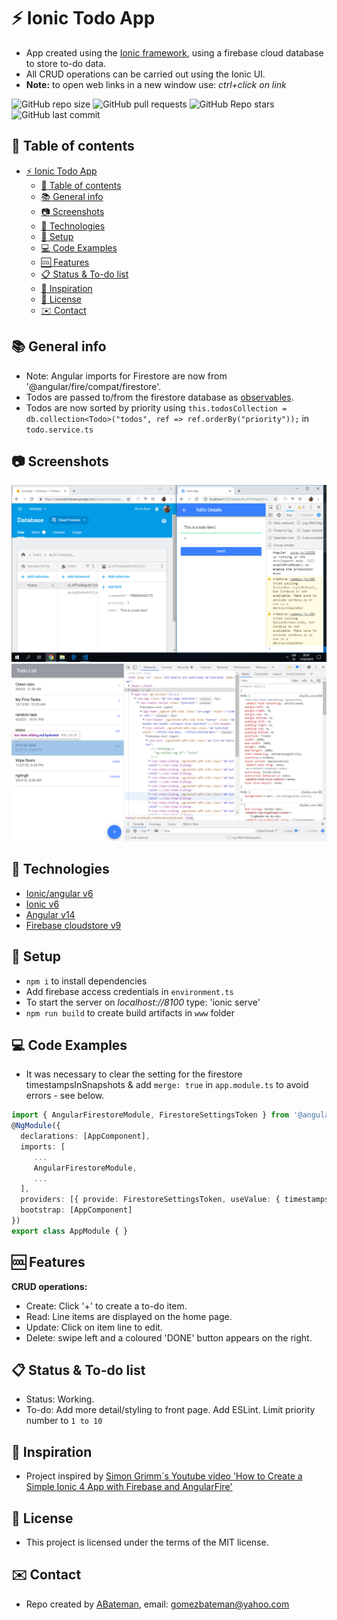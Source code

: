 # :zap: Ionic Todo App

* App created using the [Ionic framework](https://ionicframework.com/docs), using a firebase cloud database to store to-do data.
* All CRUD operations can be carried out using the Ionic UI.
* **Note:** to open web links in a new window use: _ctrl+click on link_

![GitHub repo size](https://img.shields.io/github/repo-size/AndrewJBateman/ionic-angular-todo-app?style=plastic)
![GitHub pull requests](https://img.shields.io/github/issues-pr/AndrewJBateman/ionic-angular-todo-app?style=plastic)
![GitHub Repo stars](https://img.shields.io/github/stars/AndrewJBateman/ionic-angular-todo-app?style=plastic)
![GitHub last commit](https://img.shields.io/github/last-commit/AndrewJBateman/ionic-angular-todo-app?style=plastic)

## :page_facing_up: Table of contents

* [:zap: Ionic Todo App](#zap-ionic-todo-app)
  * [:page_facing_up: Table of contents](#page_facing_up-table-of-contents)
  * [:books: General info](#books-general-info)
  * [:camera: Screenshots](#camera-screenshots)
  * [:signal_strength: Technologies](#signal_strength-technologies)
  * [:floppy_disk: Setup](#floppy_disk-setup)
  * [:computer: Code Examples](#computer-code-examples)
  * [:cool: Features](#cool-features)
  * [:clipboard: Status & To-do list](#clipboard-status--to-do-list)
  * [:clap: Inspiration](#clap-inspiration)
  * [:file_folder: License](#file_folder-license)
  * [:envelope: Contact](#envelope-contact)

## :books: General info

* Note: Angular imports for Firestore are now from '@angular/fire/compat/firestore'.
* Todos are passed to/from the firestore database as [observables](https://angular.io/guide/observables).
* Todos are now sorted by priority using `this.todosCollection = db.collection<Todo>("todos", ref => ref.orderBy("priority"));` in `todo.service.ts`

## :camera: Screenshots

![todo items shown on ionic frontend and Firestore database](./imgs/todo_items.png)
![todo items shown on ionic frontend and Firestore database](./imgs/todos.png)

## :signal_strength: Technologies

* [Ionic/angular v6](https://ionicframework.com/)
* [Ionic v6](https://ionicframework.com/)
* [Angular v14](https://angular.io/)
* [Firebase cloudstore v9](https://firebase.google.com/)

## :floppy_disk: Setup

* `npm i` to install dependencies
* Add firebase access credentials in `environment.ts`
* To start the server on _localhost://8100_ type: 'ionic serve'
* `npm run build` to create build artifacts in `www` folder

## :computer: Code Examples

* It was necessary to clear the setting for the firestore timestampsInSnapshots & add `merge: true` in `app.module.ts` to avoid errors - see below.

```typescript
import { AngularFirestoreModule, FirestoreSettingsToken } from '@angular/fire/firestore';
@NgModule({
  declarations: [AppComponent],
  imports: [
     ...
     AngularFirestoreModule,
     ...
  ],
  providers: [{ provide: FirestoreSettingsToken, useValue: { timestampsInSnapshot: true, merge: true } }],
  bootstrap: [AppComponent]
})
export class AppModule { }
```

## :cool: Features

**CRUD operations:**

* Create: Click '+' to create a to-do item.
* Read: Line items are displayed on the home page.
* Update: Click on item line to edit.
* Delete: swipe left and a coloured 'DONE' button appears on the right.

## :clipboard: Status & To-do list

* Status: Working.
* To-do: Add more detail/styling to front page. Add ESLint. Limit priority number to `1 to 10`

## :clap: Inspiration

* Project inspired by [Simon Grimm´s Youtube video 'How to Create a Simple Ionic 4 App with Firebase and AngularFire'](https://www.youtube.com/watch?v=H20l9ofyR54&t=1375s)

## :file_folder: License

* This project is licensed under the terms of the MIT license.

## :envelope: Contact

* Repo created by [ABateman](https://github.com/AndrewJBateman), email: gomezbateman@yahoo.com
